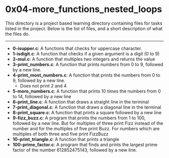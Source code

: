 # 0x04-more_functions_nested_loops
This directory is a project based learning directory containing files for tasks listed in the project.
Below is the list of files, and a short description of what the files do.

---

- **0-isupper.c**: A functions that checks for uppercase character.
- **1-isdigit.c**: A function that checks if a given argument is a digit (0 to 9)
- **2-mul.c**: A function that multiples two integers and returns the value
- **3-print_numbers.c**: A function that prints numbers from 0 to 9, followed by a new line.
- **4-print_most_numbers.c**: A function that prints the numbers from 0 to 9, followed by a new line.
	- Does not print 2 and 4
- **5-more_numbers.c**: A function that prints 10 times the numbers from 0 to 14, followed by a new line
- **6-print_line.c**: A function that draws a straight line in the terminal
- **7-print_diagonal.c**: A function that draws a diagonal line in the terminal
- **8-print_square.c**: A function that prints a square followed by a new line
- **9-fizz_buzz.c**: A program that prints the numbers from 1 to 100, followed by a new line. But for multiples of three print Fizz instead of the number and for the multiples of five print Buzz. For numbers which are multiples of both three and five print FizzBuzz
- **10-print_triangle.c**: A function that prints a triangle
- **100-prime_factor.c**: A program that finds and prints the largest prime factor of the number 612852475143, followed by a new line.
